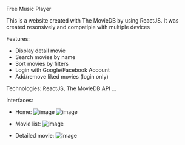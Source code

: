 Free Music Player

  This is a website created with The MovieDB by using ReactJS. It was created resonsively and compatiple with multiple devices

Features:

  + Display detail movie
  + Search movies by name
  + Sort movies by filters
  + Login with Google/Facebook Account
  + Add/remove liked movies (login only)

Technologies: ReactJS, The MovieDB API ...

Interfaces:

  + Home:
  ![image](https://github.com/LittleCuong/free-search-movie/assets/91473760/f8979211-5e4c-41ed-8926-72f86e530d92)
  ![image](https://github.com/LittleCuong/free-search-movie/assets/91473760/9fe107e9-6de1-4592-b423-4283645fa489)

  + Movie list:
  ![image](https://github.com/LittleCuong/free-search-movie/assets/91473760/fa7dbbfe-87b8-4976-94bb-35085811badd)

  + Detailed movie:
  ![image](https://github.com/LittleCuong/free-search-movie/assets/91473760/11b63f73-7ec5-466e-b51c-17682b555c00)

 

